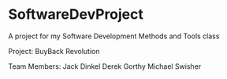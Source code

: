 # SoftwareDevProject
A project for my Software Development Methods and Tools class

Project:
BuyBack Revolution

Team Members:
Jack Dinkel
Derek Gorthy
Michael Swisher
